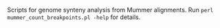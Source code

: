 Scripts for genome synteny analysis from Mummer alignments. Run `perl mummer_count_breakpoints.pl -help` for details.
